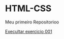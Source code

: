 # HTML-CSS

 Meu primeiro Repositorioo

<a href= "https://nandosantoss.github.io/HTML-CSS/exercicios/ex001/index.html">Execultar exercicio 001</a>
